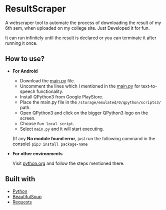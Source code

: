 # ResultScraper
A webscraper tool to automate the process of downloading the result of my 6th sem, when uploaded on my college site.
Just Developed it for fun.

It can run infinitely until the result is declared or you can terminate it after running it once.

## How to use?
- **For Android**
  - Download the [main.py](main.py) file.
  - Uncomment the lines which I mentioned in the [main.py](main.py) for text-to-speech functionality.
  - Install QPython3 from Google PlayStore.
  - Place the main.py file in the `/storage/emulated/0/qpython/scripts3/` path.
  - Open QPython3 and click on the bigger QPython3 logo on the screen.
  - Choose `Run local script`.
  - Select `main.py` and it will start executing.
  
   (If any **No module found error**, just run the following command in the console)
   `pip3 install package-name`
  
 - **For other environments**
 
    Visit [python.org](https://www.python.org) and follow the steps mentioned there.
 
 ## Built with
- [Python](https://www.python.org)
- [BeautifulSoup](https://www.crummy.com/software/BeautifulSoup/bs4/doc/)
- [Requests](https://pypi.org/project/requests/)
